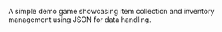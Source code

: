 A simple demo game showcasing item collection and inventory management using JSON for data handling.
